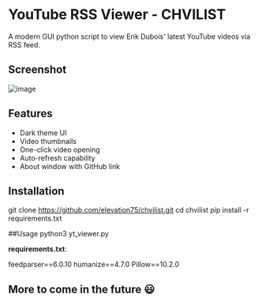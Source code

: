 # YouTube RSS Viewer - CHVILIST

A modern GUI python script to view Erik Dubois' latest YouTube videos via RSS feed.

## Screenshot

![image](https://github.com/user-attachments/assets/fd32ef8b-e2e6-4dd6-84b3-42a232134f43)

## Features
- Dark theme UI
- Video thumbnails
- One-click video opening
- Auto-refresh capability
- About window with GitHub link

## Installation

git clone https://github.com/elevation75/chvilist.git
cd chvilist
pip install -r requirements.txt

##Usage
python3 yt_viewer.py


**requirements.txt**:

feedparser==6.0.10
humanize==4.7.0
Pillow==10.2.0

## More to come in the future :smiley:
